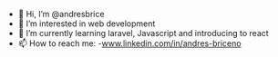 - 👋 Hi, I’m @andresbrice
- 👀 I’m interested in web development
- 🌱 I’m currently learning laravel, Javascript and introducing to react
- 📫 How to reach me:
  -www.linkedin.com/in/andres-briceno

<!---
andresbrice/andresbrice is a ✨ special ✨ repository because its `README.md` (this file) appears on your GitHub profile.
You can click the Preview link to take a look at your changes.
--->
